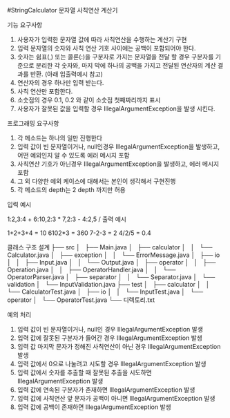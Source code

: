 #StringCalculator 문자열 사칙연산 계산기

기능 요구사항

1. 사용자가 입력한 문자열 값에 따라 사칙연산을 수행하는 계산기 구현
2. 입력 문자열의 숫자와 사칙 연산 기호 사이에는 공백이 포함되어야 한다.
3. 숫자는 쉼표(,) 또는 콜론(:)을 구분자로 가지는 문자열을 전달 할 경우 구분자를 기준으로 분리한 각 숫자와, 마지 막에 하나의 공백을 가지고 전달된 연산자의 계산 결과를 반환. (아래 입출력예시 참고)
4. 연산자의 경우 하나만 입력 받는다.
5. 사칙 연산만 포함한다.
6. 소숫점의 경우 0.1, 0.2 와 같이 소숫점 첫째짜리까지 표시
7. 사용자가 잘못된 값을 입력할 경우 IllegalArgumentException을 발생 시킨다.

프로그래밍 요구사항 
1. 각 메소드는 하나의 일만 진행한다
2. 입력 값이 빈 문자열이거나, null인경우 IllegalArgumentException을 발생하고, 어떤 예외인지 알 수 있도록 에러 메시지 포함
3. 사칙연산 기호가 아닌경우 IllegalArgumentException을 발생하고, 에러 메시지 포함
4. 그 외 다양한 예외 케이스에 대해서는 본인이 생각해서 구현진행
5. 각 메소드의 depth는 2 depth 까지만 허용

입력 예시

1:2,3:4 +
6:10,2:3 *
7,2:3 -
4:2,5 /
출력 예시

1+2+3+4 = 10
6102*3 = 360
7-2-3 = 2
4/2/5 = 0.4

클래스 구조 설계 
├── src
│   ├── Main.java
│   ├── calculator
│   │   └── Calculator.java
│   ├── exception
│   │   └── ErrorMessage.java
│   ├── io
│   │   ├── Input.java
│   │   └── Output.java
│   ├── operator
│   │   ├── Operation.java
│   │   ├── OperatorHandler.java
│   │   └── OperatorParser.java
│   ├── separator
│   │   └── Separator.java
│   └── validation
│       └── InputValidation.java
├── test
│   ├── calculator
│   │   └── CalculatorTest.java
│   ├── io
│   │   └── InputTest.java
│   └── operator
│       └── OperatorTest.java
└── 디렉토리.txt


예외 처리

1. 입력 값이 빈 문자열이거나, null인 경우 IllegalArgumentException 발생
2. 입력 값에 잘못된 구분자가 들어간 경우 IllegalArgumentException 발생
3. 입력 값 마지막 문자가 정해진 사칙연산이 아닌 경우 IllegalArgumentException 발생
4. 입력 값에서 0으로 나눌려고 시도할 경우 IllegalArgumentException 발생
5. 입력 값에서 숫자를 추출할 때 잘못된 추출을 시도하면 IllegalArgumentException 발생
6. 입력 값에 연속된 구분자가 존재하면 IllegalArgumentException 발생
7. 입력 값에 사칙연산 앞 문자가 공백이 아니면 IllegalArgumentException 발생
8. 입력 값에 공백이 존재하면 IllegalArgumentException 발생
